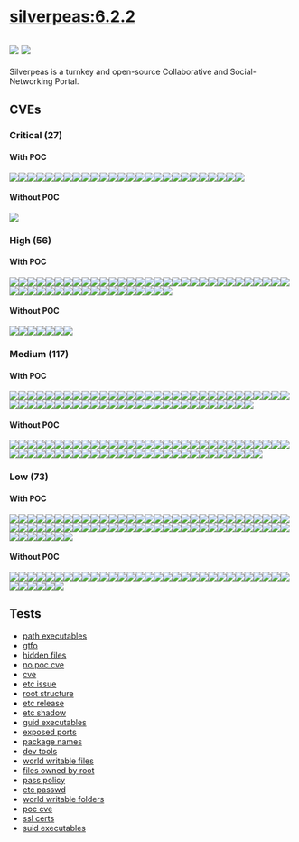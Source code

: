 # [silverpeas:6.2.2](https://hub.docker.com/_/silverpeas?tab=tags)
![](https://img.shields.io/static/v1?label=tag&message=6.2.2&color=blue)
![](https://img.shields.io/badge/Ubuntu%2020.04.4%20LTS%20%20-blue)
---
<p>
Silverpeas is a turnkey and open-source Collaborative and Social-Networking Portal.
</p>

## CVEs
### Critical (27)
#### With POC
[![](https://img.shields.io/badge/🔗%20CVE--2020--8840-CRITICAL-red)](https://github.com/trickest/cve/blob/main/2020/CVE-2020-8840.md)[![](https://img.shields.io/badge/🔗%20CVE--2018--11307-CRITICAL-red)](https://github.com/trickest/cve/blob/main/2018/CVE-2018-11307.md)[![](https://img.shields.io/badge/🔗%20CVE--2020--9548-CRITICAL-red)](https://github.com/trickest/cve/blob/main/2020/CVE-2020-9548.md)[![](https://img.shields.io/badge/🔗%20CVE--2019--14892-CRITICAL-red)](https://github.com/trickest/cve/blob/main/2019/CVE-2019-14892.md)[![](https://img.shields.io/badge/🔗%20CVE--2019--17267-CRITICAL-red)](https://github.com/trickest/cve/blob/main/2019/CVE-2019-17267.md)[![](https://img.shields.io/badge/🔗%20CVE--2019--14893-CRITICAL-red)](https://github.com/trickest/cve/blob/main/2019/CVE-2019-14893.md)[![](https://img.shields.io/badge/🔗%20CVE--2019--16943-CRITICAL-red)](https://github.com/trickest/cve/blob/main/2019/CVE-2019-16943.md)[![](https://img.shields.io/badge/🔗%20CVE--2019--14540-CRITICAL-red)](https://github.com/trickest/cve/blob/main/2019/CVE-2019-14540.md)[![](https://img.shields.io/badge/🔗%20CVE--2019--16335-CRITICAL-red)](https://github.com/trickest/cve/blob/main/2019/CVE-2019-16335.md)[![](https://img.shields.io/badge/🔗%20CVE--2020--9547-CRITICAL-red)](https://github.com/trickest/cve/blob/main/2020/CVE-2020-9547.md)[![](https://img.shields.io/badge/🔗%20CVE--2019--16942-CRITICAL-red)](https://github.com/trickest/cve/blob/main/2019/CVE-2019-16942.md)[![](https://img.shields.io/badge/🔗%20CVE--2019--17531-CRITICAL-red)](https://github.com/trickest/cve/blob/main/2019/CVE-2019-17531.md)[![](https://img.shields.io/badge/🔗%20CVE--2020--9546-CRITICAL-red)](https://github.com/trickest/cve/blob/main/2020/CVE-2020-9546.md)[![](https://img.shields.io/badge/🔗%20CVE--2018--14719-CRITICAL-red)](https://github.com/trickest/cve/blob/main/2018/CVE-2018-14719.md)[![](https://img.shields.io/badge/🔗%20CVE--2018--14718-CRITICAL-red)](https://github.com/trickest/cve/blob/main/2018/CVE-2018-14718.md)[![](https://img.shields.io/badge/🔗%20CVE--2019--14379-CRITICAL-red)](https://github.com/trickest/cve/blob/main/2019/CVE-2019-14379.md)[![](https://img.shields.io/badge/🔗%20CVE--2018--14720-CRITICAL-red)](https://github.com/trickest/cve/blob/main/2018/CVE-2018-14720.md)[![](https://img.shields.io/badge/🔗%20CVE--2018--19360-CRITICAL-red)](https://github.com/trickest/cve/blob/main/2018/CVE-2018-19360.md)[![](https://img.shields.io/badge/🔗%20CVE--2018--19362-CRITICAL-red)](https://github.com/trickest/cve/blob/main/2018/CVE-2018-19362.md)[![](https://img.shields.io/badge/🔗%20CVE--2018--19361-CRITICAL-red)](https://github.com/trickest/cve/blob/main/2018/CVE-2018-19361.md)[![](https://img.shields.io/badge/🔗%20CVE--2019--20330-CRITICAL-red)](https://github.com/trickest/cve/blob/main/2019/CVE-2019-20330.md)[![](https://img.shields.io/badge/🔗%20CVE--2018--14721-CRITICAL-red)](https://github.com/trickest/cve/blob/main/2018/CVE-2018-14721.md)[![](https://img.shields.io/badge/🔗%20CVE--2022--21724-CRITICAL-red)](https://github.com/trickest/cve/blob/main/2022/CVE-2022-21724.md)[![](https://img.shields.io/badge/🔗%20CVE--2022--23305-CRITICAL-red)](https://github.com/trickest/cve/blob/main/2022/CVE-2022-23305.md)[![](https://img.shields.io/badge/🔗%20CVE--2019--17571-CRITICAL-red)](https://github.com/trickest/cve/blob/main/2019/CVE-2019-17571.md)[![](https://img.shields.io/badge/🔗%20CVE--2017--1000487-CRITICAL-red)](https://github.com/trickest/cve/blob/main/2017/CVE-2017-1000487.md)
#### Without POC
[![](https://img.shields.io/badge/%20CVE--2020--7692-CRITICAL-red)](https://github.com/trickest/cve/blob/main/2020/CVE-2020-7692.md)

### High (56)
#### With POC
[![](https://img.shields.io/badge/🔗%20CVE--2019--12402-HIGH-organge)](https://github.com/trickest/cve/blob/main/2019/CVE-2019-12402.md)[![](https://img.shields.io/badge/🔗%20CVE--2021--35516-HIGH-organge)](https://github.com/trickest/cve/blob/main/2021/CVE-2021-35516.md)[![](https://img.shields.io/badge/🔗%20CVE--2021--35517-HIGH-organge)](https://github.com/trickest/cve/blob/main/2021/CVE-2021-35517.md)[![](https://img.shields.io/badge/🔗%20CVE--2021--36090-HIGH-organge)](https://github.com/trickest/cve/blob/main/2021/CVE-2021-36090.md)[![](https://img.shields.io/badge/🔗%20CVE--2021--35515-HIGH-organge)](https://github.com/trickest/cve/blob/main/2021/CVE-2021-35515.md)[![](https://img.shields.io/badge/🔗%20CVE--2020--25649-HIGH-organge)](https://github.com/trickest/cve/blob/main/2020/CVE-2020-25649.md)[![](https://img.shields.io/badge/🔗%20CVE--2019--14439-HIGH-organge)](https://github.com/trickest/cve/blob/main/2019/CVE-2019-14439.md)[![](https://img.shields.io/badge/🔗%20CVE--2020--24750-HIGH-organge)](https://github.com/trickest/cve/blob/main/2020/CVE-2020-24750.md)[![](https://img.shields.io/badge/🔗%20CVE--2020--11620-HIGH-organge)](https://github.com/trickest/cve/blob/main/2020/CVE-2020-11620.md)[![](https://img.shields.io/badge/🔗%20CVE--2020--10969-HIGH-organge)](https://github.com/trickest/cve/blob/main/2020/CVE-2020-10969.md)[![](https://img.shields.io/badge/🔗%20CVE--2020--10968-HIGH-organge)](https://github.com/trickest/cve/blob/main/2020/CVE-2020-10968.md)[![](https://img.shields.io/badge/🔗%20CVE--2020--11111-HIGH-organge)](https://github.com/trickest/cve/blob/main/2020/CVE-2020-11111.md)[![](https://img.shields.io/badge/🔗%20CVE--2020--11112-HIGH-organge)](https://github.com/trickest/cve/blob/main/2020/CVE-2020-11112.md)[![](https://img.shields.io/badge/🔗%20CVE--2020--11113-HIGH-organge)](https://github.com/trickest/cve/blob/main/2020/CVE-2020-11113.md)[![](https://img.shields.io/badge/🔗%20CVE--2020--11619-HIGH-organge)](https://github.com/trickest/cve/blob/main/2020/CVE-2020-11619.md)[![](https://img.shields.io/badge/🔗%20CVE--2020--36518-HIGH-organge)](https://github.com/trickest/cve/blob/main/2020/CVE-2020-36518.md)[![](https://img.shields.io/badge/🔗%20CVE--2018--12022-HIGH-organge)](https://github.com/trickest/cve/blob/main/2018/CVE-2018-12022.md)[![](https://img.shields.io/badge/🔗%20CVE--2018--12023-HIGH-organge)](https://github.com/trickest/cve/blob/main/2018/CVE-2018-12023.md)[![](https://img.shields.io/badge/🔗%20CVE--2020--10672-HIGH-organge)](https://github.com/trickest/cve/blob/main/2020/CVE-2020-10672.md)[![](https://img.shields.io/badge/🔗%20CVE--2020--10673-HIGH-organge)](https://github.com/trickest/cve/blob/main/2020/CVE-2020-10673.md)[![](https://img.shields.io/badge/🔗%20CVE--2020--24616-HIGH-organge)](https://github.com/trickest/cve/blob/main/2020/CVE-2020-24616.md)[![](https://img.shields.io/badge/🔗%20CVE--2020--36189-HIGH-organge)](https://github.com/trickest/cve/blob/main/2020/CVE-2020-36189.md)[![](https://img.shields.io/badge/🔗%20CVE--2020--36188-HIGH-organge)](https://github.com/trickest/cve/blob/main/2020/CVE-2020-36188.md)[![](https://img.shields.io/badge/🔗%20CVE--2020--35728-HIGH-organge)](https://github.com/trickest/cve/blob/main/2020/CVE-2020-35728.md)[![](https://img.shields.io/badge/🔗%20CVE--2021--20190-HIGH-organge)](https://github.com/trickest/cve/blob/main/2021/CVE-2021-20190.md)[![](https://img.shields.io/badge/🔗%20CVE--2020--36179-HIGH-organge)](https://github.com/trickest/cve/blob/main/2020/CVE-2020-36179.md)[![](https://img.shields.io/badge/🔗%20CVE--2020--36180-HIGH-organge)](https://github.com/trickest/cve/blob/main/2020/CVE-2020-36180.md)[![](https://img.shields.io/badge/🔗%20CVE--2020--35490-HIGH-organge)](https://github.com/trickest/cve/blob/main/2020/CVE-2020-35490.md)[![](https://img.shields.io/badge/🔗%20CVE--2020--35491-HIGH-organge)](https://github.com/trickest/cve/blob/main/2020/CVE-2020-35491.md)[![](https://img.shields.io/badge/🔗%20CVE--2020--36181-HIGH-organge)](https://github.com/trickest/cve/blob/main/2020/CVE-2020-36181.md)[![](https://img.shields.io/badge/🔗%20CVE--2020--36186-HIGH-organge)](https://github.com/trickest/cve/blob/main/2020/CVE-2020-36186.md)[![](https://img.shields.io/badge/🔗%20CVE--2020--36187-HIGH-organge)](https://github.com/trickest/cve/blob/main/2020/CVE-2020-36187.md)[![](https://img.shields.io/badge/🔗%20CVE--2020--36182-HIGH-organge)](https://github.com/trickest/cve/blob/main/2020/CVE-2020-36182.md)[![](https://img.shields.io/badge/🔗%20CVE--2020--36184-HIGH-organge)](https://github.com/trickest/cve/blob/main/2020/CVE-2020-36184.md)[![](https://img.shields.io/badge/🔗%20CVE--2020--36185-HIGH-organge)](https://github.com/trickest/cve/blob/main/2020/CVE-2020-36185.md)[![](https://img.shields.io/badge/🔗%20CVE--2020--36183-HIGH-organge)](https://github.com/trickest/cve/blob/main/2020/CVE-2020-36183.md)[![](https://img.shields.io/badge/🔗%20CVE--2019--12086-HIGH-organge)](https://github.com/trickest/cve/blob/main/2019/CVE-2019-12086.md)[![](https://img.shields.io/badge/🔗%20CVE--2020--14062-HIGH-organge)](https://github.com/trickest/cve/blob/main/2020/CVE-2020-14062.md)[![](https://img.shields.io/badge/🔗%20CVE--2020--14060-HIGH-organge)](https://github.com/trickest/cve/blob/main/2020/CVE-2020-14060.md)[![](https://img.shields.io/badge/🔗%20CVE--2020--14195-HIGH-organge)](https://github.com/trickest/cve/blob/main/2020/CVE-2020-14195.md)[![](https://img.shields.io/badge/🔗%20CVE--2020--14061-HIGH-organge)](https://github.com/trickest/cve/blob/main/2020/CVE-2020-14061.md)[![](https://img.shields.io/badge/🔗%20CVE--2021--28165-HIGH-organge)](https://github.com/trickest/cve/blob/main/2021/CVE-2021-28165.md)[![](https://img.shields.io/badge/🔗%20CVE--2020--27216-HIGH-organge)](https://github.com/trickest/cve/blob/main/2020/CVE-2020-27216.md)[![](https://img.shields.io/badge/🔗%20CVE--2021--37714-HIGH-organge)](https://github.com/trickest/cve/blob/main/2021/CVE-2021-37714.md)[![](https://img.shields.io/badge/🔗%20CVE--2021--45105-HIGH-organge)](https://github.com/trickest/cve/blob/main/2021/CVE-2021-45105.md)[![](https://img.shields.io/badge/🔗%20CVE--2022--23302-HIGH-organge)](https://github.com/trickest/cve/blob/main/2022/CVE-2022-23302.md)[![](https://img.shields.io/badge/🔗%20CVE--2022--23307-HIGH-organge)](https://github.com/trickest/cve/blob/main/2022/CVE-2022-23307.md)[![](https://img.shields.io/badge/🔗%20CVE--2020--13692-HIGH-organge)](https://github.com/trickest/cve/blob/main/2020/CVE-2020-13692.md)[![](https://img.shields.io/badge/🔗%20CVE--2021--40690-HIGH-organge)](https://github.com/trickest/cve/blob/main/2021/CVE-2021-40690.md)
#### Without POC
[![](https://img.shields.io/badge/%20CVE--2022--23913-HIGH-organge)](https://github.com/trickest/cve/blob/main/2022/CVE-2022-23913.md)[![](https://img.shields.io/badge/%20CVE--2022--25647-HIGH-organge)](https://github.com/trickest/cve/blob/main/2022/CVE-2022-25647.md)[![](https://img.shields.io/badge/%20CVE--2021--22573-HIGH-organge)](https://github.com/trickest/cve/blob/main/2021/CVE-2021-22573.md)[![](https://img.shields.io/badge/%20CVE--2022--23596-HIGH-organge)](https://github.com/trickest/cve/blob/main/2022/CVE-2022-23596.md)[![](https://img.shields.io/badge/%20CVE--2022--29799-HIGH-organge)](https://github.com/trickest/cve/blob/main/2022/CVE-2022-29799.md)[![](https://img.shields.io/badge/%20CVE--2022--29800-HIGH-organge)](https://github.com/trickest/cve/blob/main/2022/CVE-2022-29800.md)[![](https://img.shields.io/badge/%20CVE--2017--18640-HIGH-organge)](https://github.com/trickest/cve/blob/main/2017/CVE-2017-18640.md)

### Medium (117)
#### With POC
[![](https://img.shields.io/badge/🔗%20CVE--2022--0685-MEDIUM-yellow)](https://github.com/trickest/cve/blob/main/2022/CVE-2022-0685.md)[![](https://img.shields.io/badge/🔗%20CVE--2020--27752-MEDIUM-yellow)](https://github.com/trickest/cve/blob/main/2020/CVE-2020-27752.md)[![](https://img.shields.io/badge/🔗%20CVE--2020--14410-MEDIUM-yellow)](https://github.com/trickest/cve/blob/main/2020/CVE-2020-14410.md)[![](https://img.shields.io/badge/🔗%20CVE--2020--14409-MEDIUM-yellow)](https://github.com/trickest/cve/blob/main/2020/CVE-2020-14409.md)[![](https://img.shields.io/badge/🔗%20CVE--2020--10687-MEDIUM-yellow)](https://github.com/trickest/cve/blob/main/2020/CVE-2020-10687.md)[![](https://img.shields.io/badge/🔗%20CVE--2021--29425-MEDIUM-yellow)](https://github.com/trickest/cve/blob/main/2021/CVE-2021-29425.md)[![](https://img.shields.io/badge/🔗%20CVE--2020--13956-MEDIUM-yellow)](https://github.com/trickest/cve/blob/main/2020/CVE-2020-13956.md)[![](https://img.shields.io/badge/🔗%20CVE--2021--44648-MEDIUM-yellow)](https://github.com/trickest/cve/blob/main/2021/CVE-2021-44648.md)[![](https://img.shields.io/badge/🔗%20CVE--2018--10237-MEDIUM-yellow)](https://github.com/trickest/cve/blob/main/2018/CVE-2018-10237.md)[![](https://img.shields.io/badge/🔗%20CVE--2019--12384-MEDIUM-yellow)](https://github.com/trickest/cve/blob/main/2019/CVE-2019-12384.md)[![](https://img.shields.io/badge/🔗%20CVE--2019--12814-MEDIUM-yellow)](https://github.com/trickest/cve/blob/main/2019/CVE-2019-12814.md)[![](https://img.shields.io/badge/🔗%20CVE--2018--1000873-MEDIUM-yellow)](https://github.com/trickest/cve/blob/main/2018/CVE-2018-1000873.md)[![](https://img.shields.io/badge/🔗%20CVE--2020--27223-MEDIUM-yellow)](https://github.com/trickest/cve/blob/main/2020/CVE-2020-27223.md)[![](https://img.shields.io/badge/🔗%20CVE--2020--13844-MEDIUM-yellow)](https://github.com/trickest/cve/blob/main/2020/CVE-2020-13844.md)[![](https://img.shields.io/badge/🔗%20CVE--2021--37750-MEDIUM-yellow)](https://github.com/trickest/cve/blob/main/2021/CVE-2021-37750.md)[![](https://img.shields.io/badge/🔗%20CVE--2021--36222-MEDIUM-yellow)](https://github.com/trickest/cve/blob/main/2021/CVE-2021-36222.md)[![](https://img.shields.io/badge/🔗%20CVE--2022--0891-MEDIUM-yellow)](https://github.com/trickest/cve/blob/main/2022/CVE-2022-0891.md)[![](https://img.shields.io/badge/🔗%20CVE--2022--0865-MEDIUM-yellow)](https://github.com/trickest/cve/blob/main/2022/CVE-2022-0865.md)[![](https://img.shields.io/badge/🔗%20CVE--2021--44832-MEDIUM-yellow)](https://github.com/trickest/cve/blob/main/2021/CVE-2021-44832.md)[![](https://img.shields.io/badge/🔗%20CVE--2021--42550-MEDIUM-yellow)](https://github.com/trickest/cve/blob/main/2021/CVE-2021-42550.md)[![](https://img.shields.io/badge/🔗%20CVE--2022--24614-MEDIUM-yellow)](https://github.com/trickest/cve/blob/main/2022/CVE-2022-24614.md)[![](https://img.shields.io/badge/🔗%20CVE--2022--24613-MEDIUM-yellow)](https://github.com/trickest/cve/blob/main/2022/CVE-2022-24613.md)[![](https://img.shields.io/badge/🔗%20CVE--2020--9794-MEDIUM-yellow)](https://github.com/trickest/cve/blob/main/2020/CVE-2020-9794.md)[![](https://img.shields.io/badge/🔗%20CVE--2021--46322-MEDIUM-yellow)](https://github.com/trickest/cve/blob/main/2021/CVE-2021-46322.md)[![](https://img.shields.io/badge/🔗%20CVE--2018--20200-MEDIUM-yellow)](https://github.com/trickest/cve/blob/main/2018/CVE-2018-20200.md)[![](https://img.shields.io/badge/🔗%20CVE--2022--29155-MEDIUM-yellow)](https://github.com/trickest/cve/blob/main/2022/CVE-2022-29155.md)[![](https://img.shields.io/badge/🔗%20CVE--2021--27906-MEDIUM-yellow)](https://github.com/trickest/cve/blob/main/2021/CVE-2021-27906.md)[![](https://img.shields.io/badge/🔗%20CVE--2021--31811-MEDIUM-yellow)](https://github.com/trickest/cve/blob/main/2021/CVE-2021-31811.md)[![](https://img.shields.io/badge/🔗%20CVE--2021--27807-MEDIUM-yellow)](https://github.com/trickest/cve/blob/main/2021/CVE-2021-27807.md)[![](https://img.shields.io/badge/🔗%20CVE--2021--31812-MEDIUM-yellow)](https://github.com/trickest/cve/blob/main/2021/CVE-2021-31812.md)[![](https://img.shields.io/badge/🔗%20CVE--2020--16156-MEDIUM-yellow)](https://github.com/trickest/cve/blob/main/2020/CVE-2020-16156.md)[![](https://img.shields.io/badge/🔗%20CVE--2021--22569-MEDIUM-yellow)](https://github.com/trickest/cve/blob/main/2021/CVE-2021-22569.md)[![](https://img.shields.io/badge/🔗%20CVE--2021--20220-MEDIUM-yellow)](https://github.com/trickest/cve/blob/main/2021/CVE-2021-20220.md)[![](https://img.shields.io/badge/🔗%20CVE--2022--0529-MEDIUM-yellow)](https://github.com/trickest/cve/blob/main/2022/CVE-2022-0529.md)[![](https://img.shields.io/badge/🔗%20CVE--2022--0943-MEDIUM-yellow)](https://github.com/trickest/cve/blob/main/2022/CVE-2022-0943.md)[![](https://img.shields.io/badge/🔗%20CVE--2022--0261-MEDIUM-yellow)](https://github.com/trickest/cve/blob/main/2022/CVE-2022-0261.md)[![](https://img.shields.io/badge/🔗%20CVE--2022--0392-MEDIUM-yellow)](https://github.com/trickest/cve/blob/main/2022/CVE-2022-0392.md)[![](https://img.shields.io/badge/🔗%20CVE--2022--0359-MEDIUM-yellow)](https://github.com/trickest/cve/blob/main/2022/CVE-2022-0359.md)[![](https://img.shields.io/badge/🔗%20CVE--2022--0318-MEDIUM-yellow)](https://github.com/trickest/cve/blob/main/2022/CVE-2022-0318.md)[![](https://img.shields.io/badge/🔗%20CVE--2022--0361-MEDIUM-yellow)](https://github.com/trickest/cve/blob/main/2022/CVE-2022-0361.md)[![](https://img.shields.io/badge/🔗%20CVE--2022--0368-MEDIUM-yellow)](https://github.com/trickest/cve/blob/main/2022/CVE-2022-0368.md)[![](https://img.shields.io/badge/🔗%20CVE--2022--0408-MEDIUM-yellow)](https://github.com/trickest/cve/blob/main/2022/CVE-2022-0408.md)[![](https://img.shields.io/badge/🔗%20CVE--2022--0629-MEDIUM-yellow)](https://github.com/trickest/cve/blob/main/2022/CVE-2022-0629.md)[![](https://img.shields.io/badge/🔗%20CVE--2022--0554-MEDIUM-yellow)](https://github.com/trickest/cve/blob/main/2022/CVE-2022-0554.md)[![](https://img.shields.io/badge/🔗%20CVE--2022--0351-MEDIUM-yellow)](https://github.com/trickest/cve/blob/main/2022/CVE-2022-0351.md)[![](https://img.shields.io/badge/🔗%20CVE--2022--0714-MEDIUM-yellow)](https://github.com/trickest/cve/blob/main/2022/CVE-2022-0714.md)[![](https://img.shields.io/badge/🔗%20CVE--2022--0572-MEDIUM-yellow)](https://github.com/trickest/cve/blob/main/2022/CVE-2022-0572.md)[![](https://img.shields.io/badge/🔗%20CVE--2022--0319-MEDIUM-yellow)](https://github.com/trickest/cve/blob/main/2022/CVE-2022-0319.md)[![](https://img.shields.io/badge/🔗%20CVE--2022--0417-MEDIUM-yellow)](https://github.com/trickest/cve/blob/main/2022/CVE-2022-0417.md)[![](https://img.shields.io/badge/🔗%20CVE--2021--4166-MEDIUM-yellow)](https://github.com/trickest/cve/blob/main/2021/CVE-2021-4166.md)[![](https://img.shields.io/badge/🔗%20CVE--2022--1154-MEDIUM-yellow)](https://github.com/trickest/cve/blob/main/2022/CVE-2022-1154.md)[![](https://img.shields.io/badge/🔗%20CVE--2021--4192-MEDIUM-yellow)](https://github.com/trickest/cve/blob/main/2021/CVE-2021-4192.md)[![](https://img.shields.io/badge/🔗%20CVE--2022--0213-MEDIUM-yellow)](https://github.com/trickest/cve/blob/main/2022/CVE-2022-0213.md)[![](https://img.shields.io/badge/🔗%20CVE--2021--31879-MEDIUM-yellow)](https://github.com/trickest/cve/blob/main/2021/CVE-2021-31879.md)[![](https://img.shields.io/badge/🔗%20CVE--2021--20250-MEDIUM-yellow)](https://github.com/trickest/cve/blob/main/2021/CVE-2021-20250.md)[![](https://img.shields.io/badge/🔗%20CVE--2021--20235-MEDIUM-yellow)](https://github.com/trickest/cve/blob/main/2021/CVE-2021-20235.md)[![](https://img.shields.io/badge/🔗%20CVE--2021--20236-MEDIUM-yellow)](https://github.com/trickest/cve/blob/main/2021/CVE-2021-20236.md)[![](https://img.shields.io/badge/🔗%20CVE--2020--15166-MEDIUM-yellow)](https://github.com/trickest/cve/blob/main/2020/CVE-2020-15166.md)
#### Without POC
[![](https://img.shields.io/badge/%20GHSA--673j--qm5f--xpv8-MEDIUM-yellow)](https://github.com/trickest/cve/blob/main/673j/GHSA-673j-qm5f-xpv8.md)[![](https://img.shields.io/badge/%20CVE--2022--27404-MEDIUM-yellow)](https://github.com/trickest/cve/blob/main/2022/CVE-2022-27404.md)[![](https://img.shields.io/badge/%20CVE--2020--25664-MEDIUM-yellow)](https://github.com/trickest/cve/blob/main/2020/CVE-2020-25664.md)[![](https://img.shields.io/badge/%20CVE--2022--21476-MEDIUM-yellow)](https://github.com/trickest/cve/blob/main/2022/CVE-2022-21476.md)[![](https://img.shields.io/badge/%20CVE--2022--21434-MEDIUM-yellow)](https://github.com/trickest/cve/blob/main/2022/CVE-2022-21434.md)[![](https://img.shields.io/badge/%20CVE--2022--21443-MEDIUM-yellow)](https://github.com/trickest/cve/blob/main/2022/CVE-2022-21443.md)[![](https://img.shields.io/badge/%20CVE--2022--21496-MEDIUM-yellow)](https://github.com/trickest/cve/blob/main/2022/CVE-2022-21496.md)[![](https://img.shields.io/badge/%20CVE--2022--21426-MEDIUM-yellow)](https://github.com/trickest/cve/blob/main/2022/CVE-2022-21426.md)[![](https://img.shields.io/badge/%20CVE--2022--26691-MEDIUM-yellow)](https://github.com/trickest/cve/blob/main/2022/CVE-2022-26691.md)[![](https://img.shields.io/badge/%20CVE--2022--22576-MEDIUM-yellow)](https://github.com/trickest/cve/blob/main/2022/CVE-2022-22576.md)[![](https://img.shields.io/badge/%20CVE--2022--27782-MEDIUM-yellow)](https://github.com/trickest/cve/blob/main/2022/CVE-2022-27782.md)[![](https://img.shields.io/badge/%20CVE--2022--27774-MEDIUM-yellow)](https://github.com/trickest/cve/blob/main/2022/CVE-2022-27774.md)[![](https://img.shields.io/badge/%20CVE--2022--1304-MEDIUM-yellow)](https://github.com/trickest/cve/blob/main/2022/CVE-2022-1304.md)[![](https://img.shields.io/badge/%20CVE--2022--25309-MEDIUM-yellow)](https://github.com/trickest/cve/blob/main/2022/CVE-2022-25309.md)[![](https://img.shields.io/badge/%20CVE--2022--25310-MEDIUM-yellow)](https://github.com/trickest/cve/blob/main/2022/CVE-2022-25310.md)[![](https://img.shields.io/badge/%20CVE--2022--25308-MEDIUM-yellow)](https://github.com/trickest/cve/blob/main/2022/CVE-2022-25308.md)[![](https://img.shields.io/badge/%20CVE--2022--1271-MEDIUM-yellow)](https://github.com/trickest/cve/blob/main/2022/CVE-2022-1271.md)[![](https://img.shields.io/badge/%20CVE--2020--25711-MEDIUM-yellow)](https://github.com/trickest/cve/blob/main/2020/CVE-2020-25711.md)[![](https://img.shields.io/badge/%20CVE--2020--35510-MEDIUM-yellow)](https://github.com/trickest/cve/blob/main/2020/CVE-2020-35510.md)[![](https://img.shields.io/badge/%20CVE--2022--1354-MEDIUM-yellow)](https://github.com/trickest/cve/blob/main/2022/CVE-2022-1354.md)[![](https://img.shields.io/badge/%20CVE--2022--29824-MEDIUM-yellow)](https://github.com/trickest/cve/blob/main/2022/CVE-2022-29824.md)[![](https://img.shields.io/badge/%20CVE--2022--21417-MEDIUM-yellow)](https://github.com/trickest/cve/blob/main/2022/CVE-2022-21417.md)[![](https://img.shields.io/badge/%20CVE--2022--21418-MEDIUM-yellow)](https://github.com/trickest/cve/blob/main/2022/CVE-2022-21418.md)[![](https://img.shields.io/badge/%20CVE--2022--21423-MEDIUM-yellow)](https://github.com/trickest/cve/blob/main/2022/CVE-2022-21423.md)[![](https://img.shields.io/badge/%20CVE--2022--21451-MEDIUM-yellow)](https://github.com/trickest/cve/blob/main/2022/CVE-2022-21451.md)[![](https://img.shields.io/badge/%20CVE--2022--21425-MEDIUM-yellow)](https://github.com/trickest/cve/blob/main/2022/CVE-2022-21425.md)[![](https://img.shields.io/badge/%20CVE--2022--21444-MEDIUM-yellow)](https://github.com/trickest/cve/blob/main/2022/CVE-2022-21444.md)[![](https://img.shields.io/badge/%20CVE--2022--21413-MEDIUM-yellow)](https://github.com/trickest/cve/blob/main/2022/CVE-2022-21413.md)[![](https://img.shields.io/badge/%20CVE--2022--21427-MEDIUM-yellow)](https://github.com/trickest/cve/blob/main/2022/CVE-2022-21427.md)[![](https://img.shields.io/badge/%20CVE--2022--21454-MEDIUM-yellow)](https://github.com/trickest/cve/blob/main/2022/CVE-2022-21454.md)[![](https://img.shields.io/badge/%20CVE--2022--21460-MEDIUM-yellow)](https://github.com/trickest/cve/blob/main/2022/CVE-2022-21460.md)[![](https://img.shields.io/badge/%20CVE--2022--21412-MEDIUM-yellow)](https://github.com/trickest/cve/blob/main/2022/CVE-2022-21412.md)[![](https://img.shields.io/badge/%20CVE--2022--21414-MEDIUM-yellow)](https://github.com/trickest/cve/blob/main/2022/CVE-2022-21414.md)[![](https://img.shields.io/badge/%20CVE--2022--21435-MEDIUM-yellow)](https://github.com/trickest/cve/blob/main/2022/CVE-2022-21435.md)[![](https://img.shields.io/badge/%20CVE--2022--21436-MEDIUM-yellow)](https://github.com/trickest/cve/blob/main/2022/CVE-2022-21436.md)[![](https://img.shields.io/badge/%20CVE--2022--21437-MEDIUM-yellow)](https://github.com/trickest/cve/blob/main/2022/CVE-2022-21437.md)[![](https://img.shields.io/badge/%20CVE--2022--21438-MEDIUM-yellow)](https://github.com/trickest/cve/blob/main/2022/CVE-2022-21438.md)[![](https://img.shields.io/badge/%20CVE--2022--21440-MEDIUM-yellow)](https://github.com/trickest/cve/blob/main/2022/CVE-2022-21440.md)[![](https://img.shields.io/badge/%20CVE--2022--21452-MEDIUM-yellow)](https://github.com/trickest/cve/blob/main/2022/CVE-2022-21452.md)[![](https://img.shields.io/badge/%20CVE--2022--21459-MEDIUM-yellow)](https://github.com/trickest/cve/blob/main/2022/CVE-2022-21459.md)[![](https://img.shields.io/badge/%20CVE--2022--21462-MEDIUM-yellow)](https://github.com/trickest/cve/blob/main/2022/CVE-2022-21462.md)[![](https://img.shields.io/badge/%20CVE--2022--21478-MEDIUM-yellow)](https://github.com/trickest/cve/blob/main/2022/CVE-2022-21478.md)[![](https://img.shields.io/badge/%20CVE--2022--21479-MEDIUM-yellow)](https://github.com/trickest/cve/blob/main/2022/CVE-2022-21479.md)[![](https://img.shields.io/badge/%20CVE--2022--21457-MEDIUM-yellow)](https://github.com/trickest/cve/blob/main/2022/CVE-2022-21457.md)[![](https://img.shields.io/badge/%20CVE--2022--21415-MEDIUM-yellow)](https://github.com/trickest/cve/blob/main/2022/CVE-2022-21415.md)[![](https://img.shields.io/badge/%20CVE--2022--1292-MEDIUM-yellow)](https://github.com/trickest/cve/blob/main/2022/CVE-2022-1292.md)[![](https://img.shields.io/badge/%20CVE--2022--1552-MEDIUM-yellow)](https://github.com/trickest/cve/blob/main/2022/CVE-2022-1552.md)[![](https://img.shields.io/badge/%20CVE--2020--25633-MEDIUM-yellow)](https://github.com/trickest/cve/blob/main/2020/CVE-2020-25633.md)[![](https://img.shields.io/badge/%20CVE--2021--3597-MEDIUM-yellow)](https://github.com/trickest/cve/blob/main/2021/CVE-2021-3597.md)[![](https://img.shields.io/badge/%20CVE--2021--3629-MEDIUM-yellow)](https://github.com/trickest/cve/blob/main/2021/CVE-2021-3629.md)[![](https://img.shields.io/badge/%20CVE--2022--1620-MEDIUM-yellow)](https://github.com/trickest/cve/blob/main/2022/CVE-2022-1620.md)[![](https://img.shields.io/badge/%20CVE--2022--1420-MEDIUM-yellow)](https://github.com/trickest/cve/blob/main/2022/CVE-2022-1420.md)[![](https://img.shields.io/badge/%20CVE--2022--1927-MEDIUM-yellow)](https://github.com/trickest/cve/blob/main/2022/CVE-2022-1927.md)[![](https://img.shields.io/badge/%20CVE--2022--1621-MEDIUM-yellow)](https://github.com/trickest/cve/blob/main/2022/CVE-2022-1621.md)[![](https://img.shields.io/badge/%20CVE--2022--1616-MEDIUM-yellow)](https://github.com/trickest/cve/blob/main/2022/CVE-2022-1616.md)[![](https://img.shields.io/badge/%20CVE--2022--1619-MEDIUM-yellow)](https://github.com/trickest/cve/blob/main/2022/CVE-2022-1619.md)[![](https://img.shields.io/badge/%20CVE--2022--1942-MEDIUM-yellow)](https://github.com/trickest/cve/blob/main/2022/CVE-2022-1942.md)[![](https://img.shields.io/badge/%20CVE--2022--23437-MEDIUM-yellow)](https://github.com/trickest/cve/blob/main/2022/CVE-2022-23437.md)[![](https://img.shields.io/badge/%20CVE--2020--14340-MEDIUM-yellow)](https://github.com/trickest/cve/blob/main/2020/CVE-2020-14340.md)

### Low (73)
#### With POC
[![](https://img.shields.io/badge/🔗%20CVE--2017--1000487-LOW-blue)](https://github.com/trickest/cve/blob/main/2017/CVE-2017-1000487.md)[![](https://img.shields.io/badge/🔗%20CVE--2019--12086-LOW-blue)](https://github.com/trickest/cve/blob/main/2019/CVE-2019-12086.md)[![](https://img.shields.io/badge/🔗%20CVE--2021--40690-LOW-blue)](https://github.com/trickest/cve/blob/main/2021/CVE-2021-40690.md)[![](https://img.shields.io/badge/🔗%20CVE--2021--20313-LOW-blue)](https://github.com/trickest/cve/blob/main/2021/CVE-2021-20313.md)[![](https://img.shields.io/badge/🔗%20CVE--2021--20243-LOW-blue)](https://github.com/trickest/cve/blob/main/2021/CVE-2021-20243.md)[![](https://img.shields.io/badge/🔗%20CVE--2021--20244-LOW-blue)](https://github.com/trickest/cve/blob/main/2021/CVE-2021-20244.md)[![](https://img.shields.io/badge/🔗%20CVE--2021--20246-LOW-blue)](https://github.com/trickest/cve/blob/main/2021/CVE-2021-20246.md)[![](https://img.shields.io/badge/🔗%20CVE--2021--20245-LOW-blue)](https://github.com/trickest/cve/blob/main/2021/CVE-2021-20245.md)[![](https://img.shields.io/badge/🔗%20CVE--2021--20241-LOW-blue)](https://github.com/trickest/cve/blob/main/2021/CVE-2021-20241.md)[![](https://img.shields.io/badge/🔗%20CVE--2021--20312-LOW-blue)](https://github.com/trickest/cve/blob/main/2021/CVE-2021-20312.md)[![](https://img.shields.io/badge/🔗%20CVE--2021--3596-LOW-blue)](https://github.com/trickest/cve/blob/main/2021/CVE-2021-3596.md)[![](https://img.shields.io/badge/🔗%20CVE--2020--29599-LOW-blue)](https://github.com/trickest/cve/blob/main/2020/CVE-2020-29599.md)[![](https://img.shields.io/badge/🔗%20CVE--2021--20309-LOW-blue)](https://github.com/trickest/cve/blob/main/2021/CVE-2021-20309.md)[![](https://img.shields.io/badge/🔗%20CVE--2021--20296-LOW-blue)](https://github.com/trickest/cve/blob/main/2021/CVE-2021-20296.md)[![](https://img.shields.io/badge/🔗%20CVE--2019--18276-LOW-blue)](https://github.com/trickest/cve/blob/main/2019/CVE-2019-18276.md)[![](https://img.shields.io/badge/🔗%20CVE--2017--7475-LOW-blue)](https://github.com/trickest/cve/blob/main/2017/CVE-2017-7475.md)[![](https://img.shields.io/badge/🔗%20CVE--2018--18064-LOW-blue)](https://github.com/trickest/cve/blob/main/2018/CVE-2018-18064.md)[![](https://img.shields.io/badge/🔗%20CVE--2019--6461-LOW-blue)](https://github.com/trickest/cve/blob/main/2019/CVE-2019-6461.md)[![](https://img.shields.io/badge/🔗%20CVE--2016--2781-LOW-blue)](https://github.com/trickest/cve/blob/main/2016/CVE-2016-2781.md)[![](https://img.shields.io/badge/🔗%20CVE--2021--43618-LOW-blue)](https://github.com/trickest/cve/blob/main/2021/CVE-2021-43618.md)[![](https://img.shields.io/badge/🔗%20CVE--2020--8908-LOW-blue)](https://github.com/trickest/cve/blob/main/2020/CVE-2020-8908.md)[![](https://img.shields.io/badge/🔗%20CVE--2020--17541-LOW-blue)](https://github.com/trickest/cve/blob/main/2020/CVE-2020-17541.md)[![](https://img.shields.io/badge/🔗%20CVE--2021--36087-LOW-blue)](https://github.com/trickest/cve/blob/main/2021/CVE-2021-36087.md)[![](https://img.shields.io/badge/🔗%20CVE--2021--36084-LOW-blue)](https://github.com/trickest/cve/blob/main/2021/CVE-2021-36084.md)[![](https://img.shields.io/badge/🔗%20CVE--2021--36085-LOW-blue)](https://github.com/trickest/cve/blob/main/2021/CVE-2021-36085.md)[![](https://img.shields.io/badge/🔗%20CVE--2021--36086-LOW-blue)](https://github.com/trickest/cve/blob/main/2021/CVE-2021-36086.md)[![](https://img.shields.io/badge/🔗%20CVE--2022--0561-LOW-blue)](https://github.com/trickest/cve/blob/main/2022/CVE-2022-0561.md)[![](https://img.shields.io/badge/🔗%20CVE--2018--10126-LOW-blue)](https://github.com/trickest/cve/blob/main/2018/CVE-2018-10126.md)[![](https://img.shields.io/badge/🔗%20CVE--2022--0562-LOW-blue)](https://github.com/trickest/cve/blob/main/2022/CVE-2022-0562.md)[![](https://img.shields.io/badge/🔗%20CVE--2017--9937-LOW-blue)](https://github.com/trickest/cve/blob/main/2017/CVE-2017-9937.md)[![](https://img.shields.io/badge/🔗%20CVE--2022--22844-LOW-blue)](https://github.com/trickest/cve/blob/main/2022/CVE-2022-22844.md)[![](https://img.shields.io/badge/🔗%20CVE--2020--9488-LOW-blue)](https://github.com/trickest/cve/blob/main/2020/CVE-2020-9488.md)[![](https://img.shields.io/badge/🔗%20CVE--2020--25648-LOW-blue)](https://github.com/trickest/cve/blob/main/2020/CVE-2020-25648.md)[![](https://img.shields.io/badge/🔗%20CVE--2020--9849-LOW-blue)](https://github.com/trickest/cve/blob/main/2020/CVE-2020-9849.md)[![](https://img.shields.io/badge/🔗%20CVE--2020--9991-LOW-blue)](https://github.com/trickest/cve/blob/main/2020/CVE-2020-9991.md)[![](https://img.shields.io/badge/🔗%20CVE--2019--6988-LOW-blue)](https://github.com/trickest/cve/blob/main/2019/CVE-2019-6988.md)[![](https://img.shields.io/badge/🔗%20CVE--2021--29338-LOW-blue)](https://github.com/trickest/cve/blob/main/2021/CVE-2021-29338.md)[![](https://img.shields.io/badge/🔗%20CVE--2019--20838-LOW-blue)](https://github.com/trickest/cve/blob/main/2019/CVE-2019-20838.md)[![](https://img.shields.io/badge/🔗%20CVE--2020--14155-LOW-blue)](https://github.com/trickest/cve/blob/main/2020/CVE-2020-14155.md)[![](https://img.shields.io/badge/🔗%20CVE--2017--11164-LOW-blue)](https://github.com/trickest/cve/blob/main/2017/CVE-2017-11164.md)[![](https://img.shields.io/badge/🔗%20CVE--2019--9543-LOW-blue)](https://github.com/trickest/cve/blob/main/2019/CVE-2019-9543.md)[![](https://img.shields.io/badge/🔗%20CVE--2019--9545-LOW-blue)](https://github.com/trickest/cve/blob/main/2019/CVE-2019-9545.md)[![](https://img.shields.io/badge/🔗%20CVE--2017--16516-LOW-blue)](https://github.com/trickest/cve/blob/main/2017/CVE-2017-16516.md)[![](https://img.shields.io/badge/🔗%20CVE--2021--3671-LOW-blue)](https://github.com/trickest/cve/blob/main/2021/CVE-2021-3671.md)[![](https://img.shields.io/badge/🔗%20CVE--2013--4235-LOW-blue)](https://github.com/trickest/cve/blob/main/2013/CVE-2013-4235.md)[![](https://img.shields.io/badge/🔗%20CVE--2022--0530-LOW-blue)](https://github.com/trickest/cve/blob/main/2022/CVE-2022-0530.md)[![](https://img.shields.io/badge/🔗%20CVE--2021--3973-LOW-blue)](https://github.com/trickest/cve/blob/main/2021/CVE-2021-3973.md)[![](https://img.shields.io/badge/🔗%20CVE--2022--0729-LOW-blue)](https://github.com/trickest/cve/blob/main/2022/CVE-2022-0729.md)[![](https://img.shields.io/badge/🔗%20CVE--2022--0443-LOW-blue)](https://github.com/trickest/cve/blob/main/2022/CVE-2022-0443.md)[![](https://img.shields.io/badge/🔗%20CVE--2021--4193-LOW-blue)](https://github.com/trickest/cve/blob/main/2021/CVE-2021-4193.md)[![](https://img.shields.io/badge/🔗%20CVE--2020--27752-LOW-blue)](https://github.com/trickest/cve/blob/main/2020/CVE-2020-27752.md)[![](https://img.shields.io/badge/🔗%20CVE--2020--14409-LOW-blue)](https://github.com/trickest/cve/blob/main/2020/CVE-2020-14409.md)[![](https://img.shields.io/badge/🔗%20CVE--2021--44648-LOW-blue)](https://github.com/trickest/cve/blob/main/2021/CVE-2021-44648.md)[![](https://img.shields.io/badge/🔗%20CVE--2018--10237-LOW-blue)](https://github.com/trickest/cve/blob/main/2018/CVE-2018-10237.md)[![](https://img.shields.io/badge/🔗%20CVE--2019--12814-LOW-blue)](https://github.com/trickest/cve/blob/main/2019/CVE-2019-12814.md)[![](https://img.shields.io/badge/🔗%20CVE--2022--0891-LOW-blue)](https://github.com/trickest/cve/blob/main/2022/CVE-2022-0891.md)[![](https://img.shields.io/badge/🔗%20CVE--2022--0943-LOW-blue)](https://github.com/trickest/cve/blob/main/2022/CVE-2022-0943.md)[![](https://img.shields.io/badge/🔗%20CVE--2022--0261-LOW-blue)](https://github.com/trickest/cve/blob/main/2022/CVE-2022-0261.md)[![](https://img.shields.io/badge/🔗%20CVE--2022--0392-LOW-blue)](https://github.com/trickest/cve/blob/main/2022/CVE-2022-0392.md)[![](https://img.shields.io/badge/🔗%20CVE--2022--0359-LOW-blue)](https://github.com/trickest/cve/blob/main/2022/CVE-2022-0359.md)[![](https://img.shields.io/badge/🔗%20CVE--2022--0318-LOW-blue)](https://github.com/trickest/cve/blob/main/2022/CVE-2022-0318.md)[![](https://img.shields.io/badge/🔗%20CVE--2022--0361-LOW-blue)](https://github.com/trickest/cve/blob/main/2022/CVE-2022-0361.md)[![](https://img.shields.io/badge/🔗%20CVE--2022--0408-LOW-blue)](https://github.com/trickest/cve/blob/main/2022/CVE-2022-0408.md)[![](https://img.shields.io/badge/🔗%20CVE--2022--0629-LOW-blue)](https://github.com/trickest/cve/blob/main/2022/CVE-2022-0629.md)[![](https://img.shields.io/badge/🔗%20CVE--2022--0714-LOW-blue)](https://github.com/trickest/cve/blob/main/2022/CVE-2022-0714.md)[![](https://img.shields.io/badge/🔗%20CVE--2022--0572-LOW-blue)](https://github.com/trickest/cve/blob/main/2022/CVE-2022-0572.md)[![](https://img.shields.io/badge/🔗%20CVE--2022--0417-LOW-blue)](https://github.com/trickest/cve/blob/main/2022/CVE-2022-0417.md)[![](https://img.shields.io/badge/🔗%20CVE--2021--20235-LOW-blue)](https://github.com/trickest/cve/blob/main/2021/CVE-2021-20235.md)[![](https://img.shields.io/badge/🔗%20CVE--2021--20236-LOW-blue)](https://github.com/trickest/cve/blob/main/2021/CVE-2021-20236.md)
#### Without POC
[![](https://img.shields.io/badge/%20CVE--2022--27405-LOW-blue)](https://github.com/trickest/cve/blob/main/2022/CVE-2022-27405.md)[![](https://img.shields.io/badge/%20CVE--2022--27406-LOW-blue)](https://github.com/trickest/cve/blob/main/2022/CVE-2022-27406.md)[![](https://img.shields.io/badge/%20CVE--2021--39212-LOW-blue)](https://github.com/trickest/cve/blob/main/2021/CVE-2021-39212.md)[![](https://img.shields.io/badge/%20CVE--2022--22747-LOW-blue)](https://github.com/trickest/cve/blob/main/2022/CVE-2022-22747.md)[![](https://img.shields.io/badge/%20CVE--2021--3598-LOW-blue)](https://github.com/trickest/cve/blob/main/2021/CVE-2021-3598.md)[![](https://img.shields.io/badge/%20CVE--2021--45942-LOW-blue)](https://github.com/trickest/cve/blob/main/2021/CVE-2021-45942.md)[![](https://img.shields.io/badge/%20CVE--2020--10001-LOW-blue)](https://github.com/trickest/cve/blob/main/2020/CVE-2020-10001.md)[![](https://img.shields.io/badge/%20CVE--2022--27781-LOW-blue)](https://github.com/trickest/cve/blob/main/2022/CVE-2022-27781.md)[![](https://img.shields.io/badge/%20CVE--2022--27776-LOW-blue)](https://github.com/trickest/cve/blob/main/2022/CVE-2022-27776.md)[![](https://img.shields.io/badge/%20CVE--2022--27775-LOW-blue)](https://github.com/trickest/cve/blob/main/2022/CVE-2022-27775.md)[![](https://img.shields.io/badge/%20CVE--2020--35512-LOW-blue)](https://github.com/trickest/cve/blob/main/2020/CVE-2020-35512.md)[![](https://img.shields.io/badge/%20CVE--2020--0499-LOW-blue)](https://github.com/trickest/cve/blob/main/2020/CVE-2020-0499.md)[![](https://img.shields.io/badge/%20CVE--2020--23922-LOW-blue)](https://github.com/trickest/cve/blob/main/2020/CVE-2020-23922.md)[![](https://img.shields.io/badge/%20CVE--2022--28506-LOW-blue)](https://github.com/trickest/cve/blob/main/2022/CVE-2022-28506.md)[![](https://img.shields.io/badge/%20CVE--2017--9216-LOW-blue)](https://github.com/trickest/cve/blob/main/2017/CVE-2017-9216.md)[![](https://img.shields.io/badge/%20CVE--2021--4156-LOW-blue)](https://github.com/trickest/cve/blob/main/2021/CVE-2021-4156.md)[![](https://img.shields.io/badge/%20CVE--2020--35522-LOW-blue)](https://github.com/trickest/cve/blob/main/2020/CVE-2020-35522.md)[![](https://img.shields.io/badge/%20CVE--2015--9019-LOW-blue)](https://github.com/trickest/cve/blob/main/2015/CVE-2015-9019.md)[![](https://img.shields.io/badge/%20CVE--2016--20013-LOW-blue)](https://github.com/trickest/cve/blob/main/2016/CVE-2016-20013.md)[![](https://img.shields.io/badge/%20CVE--2021--3575-LOW-blue)](https://github.com/trickest/cve/blob/main/2021/CVE-2021-3575.md)[![](https://img.shields.io/badge/%20CVE--2022--1586-LOW-blue)](https://github.com/trickest/cve/blob/main/2022/CVE-2022-1586.md)[![](https://img.shields.io/badge/%20CVE--2022--1587-LOW-blue)](https://github.com/trickest/cve/blob/main/2022/CVE-2022-1587.md)[![](https://img.shields.io/badge/%20CVE--2016--9180-LOW-blue)](https://github.com/trickest/cve/blob/main/2016/CVE-2016-9180.md)[![](https://img.shields.io/badge/%20CVE--2015--20107-LOW-blue)](https://github.com/trickest/cve/blob/main/2015/CVE-2015-20107.md)[![](https://img.shields.io/badge/%20CVE--2021--4217-LOW-blue)](https://github.com/trickest/cve/blob/main/2021/CVE-2021-4217.md)[![](https://img.shields.io/badge/%20CVE--2021--44269-LOW-blue)](https://github.com/trickest/cve/blob/main/2021/CVE-2021-44269.md)[![](https://img.shields.io/badge/%20CVE--2022--27404-LOW-blue)](https://github.com/trickest/cve/blob/main/2022/CVE-2022-27404.md)[![](https://img.shields.io/badge/%20CVE--2020--25664-LOW-blue)](https://github.com/trickest/cve/blob/main/2020/CVE-2020-25664.md)[![](https://img.shields.io/badge/%20CVE--2022--25309-LOW-blue)](https://github.com/trickest/cve/blob/main/2022/CVE-2022-25309.md)[![](https://img.shields.io/badge/%20CVE--2022--25308-LOW-blue)](https://github.com/trickest/cve/blob/main/2022/CVE-2022-25308.md)[![](https://img.shields.io/badge/%20CVE--2022--1354-LOW-blue)](https://github.com/trickest/cve/blob/main/2022/CVE-2022-1354.md)[![](https://img.shields.io/badge/%20CVE--2022--29824-LOW-blue)](https://github.com/trickest/cve/blob/main/2022/CVE-2022-29824.md)[![](https://img.shields.io/badge/%20CVE--2022--1292-LOW-blue)](https://github.com/trickest/cve/blob/main/2022/CVE-2022-1292.md)[![](https://img.shields.io/badge/%20CVE--2021--3629-LOW-blue)](https://github.com/trickest/cve/blob/main/2021/CVE-2021-3629.md)[![](https://img.shields.io/badge/%20CVE--2022--1621-LOW-blue)](https://github.com/trickest/cve/blob/main/2022/CVE-2022-1621.md)[![](https://img.shields.io/badge/%20CVE--2022--1616-LOW-blue)](https://github.com/trickest/cve/blob/main/2022/CVE-2022-1616.md)[![](https://img.shields.io/badge/%20CVE--2022--1619-LOW-blue)](https://github.com/trickest/cve/blob/main/2022/CVE-2022-1619.md)

## Tests
* [path executables](reports/path-executables.txt)
* [gtfo](reports/gtfo.txt)
* [hidden files](reports/hidden-files.txt)
* [no poc cve](reports/no-poc-cve.txt)
* [cve](reports/cve.txt)
* [etc issue](reports/etc-issue.txt)
* [root structure](reports/root-structure.txt)
* [etc release](reports/etc-release.txt)
* [etc shadow](reports/etc-shadow.txt)
* [guid executables](reports/guid-executables.txt)
* [exposed ports](reports/exposed-ports.txt)
* [package names](reports/package-names.txt)
* [dev tools](reports/dev-tools.txt)
* [world writable files](reports/world-writable-files.txt)
* [files owned by root](reports/files-owned-by-root.txt)
* [pass policy](reports/pass-policy.txt)
* [etc passwd](reports/etc-passwd.txt)
* [world writable folders](reports/world-writable-folders.txt)
* [poc cve](reports/poc-cve.txt)
* [ssl certs](reports/ssl-certs.txt)
* [suid executables](reports/suid-executables.txt)
